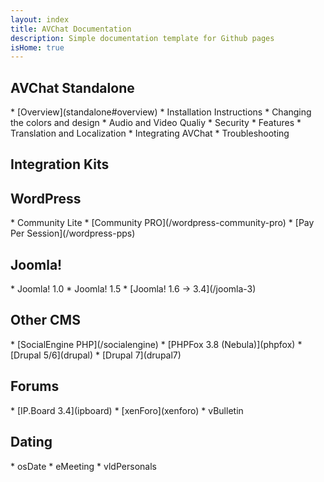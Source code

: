 ```yaml
---
layout: index
title: AVChat Documentation
description: Simple documentation template for Github pages
isHome: true
---
```

<div class="col-md-6" role="main">
<section class="bs-docs-section" markdown="1">
  <h1 id="overview" class="page-header">AVChat Standalone</h1>
  * [Overview](standalone#overview)
  * Installation Instructions
  * Changing the colors and design
  * Audio and Video Qualiy
  * Security
  * Features
  * Translation and Localization
  * Integrating AVChat
  * Troubleshooting
</section>
</div>
<div class="col-md-6" role="main">
<section class="bs-docs-section" markdown="1">
  <h1 id="installation" class="page-header">Integration Kits</h1>
  <h2 id="wordpress">WordPress</h2>
  * Community Lite
  * [Community PRO](/wordpress-community-pro)
  * [Pay Per Session](/wordpress-pps)
  <h2 id="joomla">Joomla!</h2>
  * Joomla! 1.0
  * Joomla! 1.5
  * [Joomla! 1.6 -> 3.4](/joomla-3)
  <h2 id="socialengine,phpfox,drupal">Other CMS</h2>
  * [SocialEngine PHP](/socialengine)
  * [PHPFox 3.8 (Nebula)](phpfox)
  * [Drupal 5/6](drupal)
  * [Drupal 7](drupal7)
  <h2 id="forums">Forums</h2>
  * [IP.Board 3.4](ipboard)
  * [xenForo](xenforo)
  * vBulletin
  <h2 id="dating">Dating</h2>
  * osDate
  * eMeeting
  * vldPersonals
</section>
</div>
